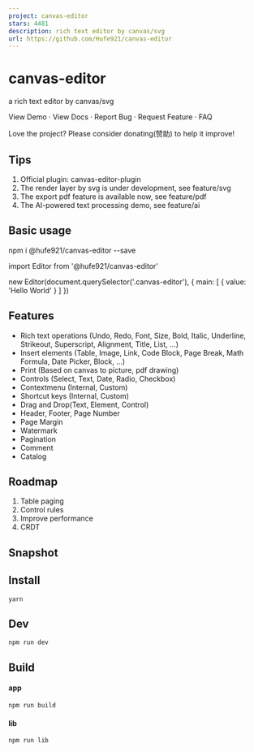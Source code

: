 ```yaml
---
project: canvas-editor
stars: 4481
description: rich text editor by canvas/svg
url: https://github.com/Hufe921/canvas-editor
---
```


canvas-editor
=============

a rich text editor by canvas/svg

View Demo · View Docs · Report Bug · Request Feature · FAQ

Love the project? Please consider donating(赞助) to help it improve!

Tips
----

1.  Official plugin: canvas-editor-plugin
2.  The render layer by svg is under development, see feature/svg
3.  The export pdf feature is available now, see feature/pdf
4.  The AI-powered text processing demo, see feature/ai

Basic usage
-----------

npm i @hufe921/canvas-editor --save

<div class\="canvas-editor"\></div\>

import Editor from '@hufe921/canvas-editor'

new Editor(document.querySelector('.canvas-editor'), {
  main: \[
    {
      value: 'Hello World'
    }
  \]
})

Features
--------

-   Rich text operations (Undo, Redo, Font, Size, Bold, Italic, Underline, Strikeout, Superscript, Alignment, Title, List, ...)
-   Insert elements (Table, Image, Link, Code Block, Page Break, Math Formula, Date Picker, Block, ...)
-   Print (Based on canvas to picture, pdf drawing)
-   Controls (Select, Text, Date, Radio, Checkbox)
-   Contextmenu (Internal, Custom)
-   Shortcut keys (Internal, Custom)
-   Drag and Drop(Text, Element, Control)
-   Header, Footer, Page Number
-   Page Margin
-   Watermark
-   Pagination
-   Comment
-   Catalog

Roadmap
-------

1.  Table paging
2.  Control rules
3.  Improve performance
4.  CRDT

Snapshot
--------

Install
-------

`yarn`

Dev
---

`npm run dev`

Build
-----

#### app

`npm run build`

#### lib

`npm run lib`
